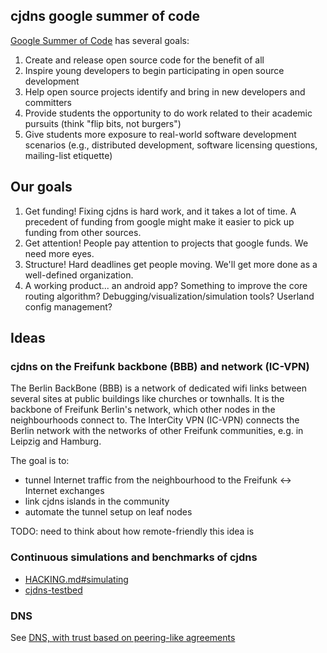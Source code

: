 ## cjdns google summer of code

[Google Summer of Code](http://www.google-melange.com/gsoc/document/show/gsoc_program/google/gsoc2015/help_page) has several goals:

1. Create and release open source code for the benefit of all
2. Inspire young developers to begin participating in open source development
3. Help open source projects identify and bring in new developers and committers
4. Provide students the opportunity to do work related to their academic pursuits (think "flip bits, not burgers")
5. Give students more exposure to real-world software development scenarios (e.g., distributed development, software licensing questions, mailing-list etiquette)

## Our goals

1. Get funding! Fixing cjdns is hard work, and it takes a lot of time. A precedent of funding from google might make it easier to pick up funding from other sources.
2. Get attention! People pay attention to projects that google funds. We need more eyes.
3. Structure! Hard deadlines get people moving. We'll get more done as a well-defined organization.
4. A working product... an android app? Something to improve the core routing algorithm? Debugging/visualization/simulation tools? Userland config management?

## Ideas

### cjdns on the Freifunk backbone (BBB) and network (IC-VPN)

The Berlin BackBone (BBB) is a network of dedicated wifi links between several sites at public buildings like churches or townhalls. It is the backbone of Freifunk Berlin's network, which other nodes in the neighbourhoods connect to. The InterCity VPN (IC-VPN) connects the Berlin network with the networks of other Freifunk communities, e.g. in Leipzig and Hamburg.

The goal is to:

- tunnel Internet traffic from the neighbourhood to the Freifunk <-> Internet exchanges
- link cjdns islands in the community
- automate the tunnel setup on leaf nodes

TODO: need to think about how remote-friendly this idea is

### Continuous simulations and benchmarks of cjdns

- [HACKING.md#simulating](https://github.com/cjdelisle/cjdns/blob/master/HACKING.md#simulating)
- [cjdns-testbed](https://github.com/lgierth/cjdns-testbed)

### DNS

See [DNS, with trust based on peering-like agreements](dns.html#dns-with-trust-based-on-peering-like-agreements)
